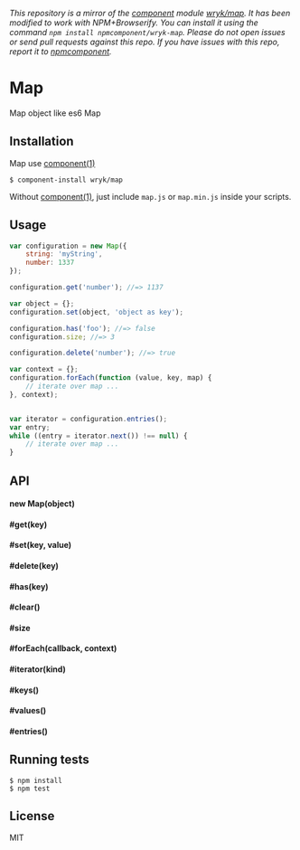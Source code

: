 *This repository is a mirror of the [component](http://component.io) module [wryk/map](http://github.com/wryk/map). It has been modified to work with NPM+Browserify. You can install it using the command `npm install npmcomponent/wryk-map`. Please do not open issues or send pull requests against this repo. If you have issues with this repo, report it to [npmcomponent](https://github.com/airportyh/npmcomponent).*
# Map

Map object like es6 Map


## Installation
Map use [component(1)](https://github.com/component/component)
```batch
$ component-install wryk/map
```

Without [component(1)](https://github.com/component/component), just include `map.js` or `map.min.js` inside your scripts.
 

## Usage
```javascript
var configuration = new Map({
	string: 'myString',
	number: 1337
});

configuration.get('number'); //=> 1137

var object = {};
configuration.set(object, 'object as key');

configuration.has('foo'); //=> false
configuration.size; //=> 3

configuration.delete('number'); //=> true

var context = {};
configuration.forEach(function (value, key, map) {
	// iterate over map ...
}, context);


var iterator = configuration.entries();
var entry;
while ((entry = iterator.next()) !== null) {
	// iterate over map ...
}
```

## API
#### new Map(object)
#### #get(key)
#### #set(key, value)
#### #delete(key)
#### #has(key)
#### #clear()
#### #size
#### #forEach(callback, context)
#### #iterator(kind)
#### #keys()
#### #values()
#### #entries()

## Running tests
```batch
$ npm install
$ npm test
```

## License
MIT